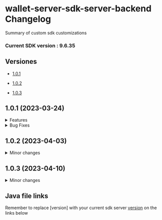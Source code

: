 
  

# wallet-server-sdk-server-backend Changelog

  

Summary of custom sdk customizations

  

### <span id="#current-version">Current SDK version : 9.6.35</span>

  

## Versiones

  

- [1.0.1](#v1.0.1)

- [1.0.2](#v1.0.2)

- [1.0.3](#v1.0.3)

  

<a  id="1.0.1"></a>

## 1.0.1 (2023-03-24)

  

<details>

<summary>Features</summary>

  

- Added an anti spoofing validation in [Match3D2DIDScanResponse](/facetec-servers/FaceTecSDK-custom-server-[version]/src/main/java/com/facetec/customserver/jsonObjects/responses/Match3D2DIDScanResponse.java)

```java

FaceTecLogging.info("Value for digitalIDSpoofStatusEnumInt " + this.digitalIDSpoofStatusEnumInt);

FaceTecLogging.info("Value for faceOnDocumentStatusEnumInt " + this.faceOnDocumentStatusEnumInt);

if(this.digitalIDSpoofStatusEnumInt == 1 && this.faceOnDocumentStatusEnumInt != 1) {

// Consider FORCED RETRY if Facetec Determines that the document is FAKE or NOT enough legible

FaceTecLogging.info("Entered in AntiSpoof Custom validation");

this.scanResultBlob = match3D2DIDScanResult.getScanResultBlob(FaceTecMatch3D2DIDScanResult.ResultBehaviorOverride.FORCE_RETRY);

}

```

  

</details>

  

<details>

<summary>Bug Fixes</summary>

  

- Removed a line from [MongoDatabase](/facetec-servers/FaceTecSDK-custom-server-[version]/src/main/java/com/facetec/customserver/database/MongoDatabase.java) in order to hide the value of mongoDBURI from the logs

  

```java

FaceTecLogging.info("MongoDB URI: " + serverConfig.mongoDBURI);

```

  

- Added a parameter to skipping OCR Confirmation screen in [Match3D2DIDScanResponse](/facetec-servers/FaceTecSDK-custom-server-[version]/src/main/java/com/facetec/customserver/jsonObjects/responses/Match3D2DIDScanResponse.java)

```java

this.scanResultBlob = match3D2DIDScanResult.getScanResultBlob(FaceTecMatch3D2DIDScanResult.ResultBehaviorOverride.SKIP_USER_CONFIRMATION);

```

  

</details>

  

<a  id="1.0.2"></a>

## 1.0.2 (2023-04-03)

  

<details>

<summary>Minor changes</summary>

  

- Added FaceTecLogging [Match3D2DIDScanResponse](/facetec-servers/FaceTecSDK-custom-server-[version]/src/main/java/com/facetec/customserver/jsonObjects/responses/Match3D2DIDScanResponse.java)

```java

try {

String  ocrData = match3D2DIDScanResult.ocrResults;

FaceTecLogging.info("Match3D2DIDScanResponse: Template name = " + ocrData.substring(ocrData.indexOf("templateName") + 15, ocrData.indexOf("templateType") - 3));

} catch (Exception  e) {

FaceTecLogging.info("Match3D2DIDScanResponse: Template name not found");

}

```

- Added FaceTecLogging [NewEnrollmentResponse](/facetec-servers/FaceTecSDK-custom-server-[version]/src/main/java/com/facetec/customserver/jsonObjects/responses/NewEnrollmentResponse.java)

```java

if(fraudUserListSearchResult != null && fraudUserListSearchResult.searchResults.size() > 0) {

FaceTecLogging.info("NewEnrollmentResponse: fraudUserListSearchResult.searchResults.size() = " + fraudUserListSearchResult.searchResults);

FaceTecLogging.info("NewEnrollmentResponse: fraudUserListSearchResult.searchResults.get(0).getScore() = " + fraudUserListSearchResult.searchResults);

}

else {

FaceTecLogging.info("NewEnrollmentResponse: fraudUserListSearchResult.searchResults.size() = 0");

}

```

</details>

<a  id="1.0.3"></a>
## 1.0.3 (2023-04-10)


<details>

<summary>Minor changes</summary>

-  Add lines of code, for the API response and code refactor [Match3D2DIDScanResponse](/facetec-servers/FaceTecSDK-custom-server-[version]/src/main/java/com/facetec/customserver/jsonObjects/responses/Match3D2DIDScanResponse.java) class:

  ### Added code to extract the template name and type from the OCR results of the ID scan and store it in the response object for later use.
  ### Added code to set the `isFakeImage` variable of the response object based on certain conditions.

```java
String ocrData = match3D2DIDScanResult.ocrResults;
String templateNameAndType = "";

try {
    templateNameAndType = ocrData.substring(ocrData.indexOf("templateName") + 15, ocrData.indexOf("templateType") - 3);

    FaceTecLogging.info("Match3D2DIDScanResponse: Template name = " + templateName);

} catch (Exception e) {
    FaceTecLogging.info("Match3D2DIDScanResponse: Template name not found");
}

// Assign the extracted template name and type to the response object
this.templateName = templateNameAndType;

....

// Set the isFakeImage variable based on certain conditions
this.isFakeImage = false; // Add line of code
try {
    if (this.digitalIDSpoofStatusEnumInt == 1 || this.faceOnDocumentStatusEnumInt != 1) {
        this.isFakeImage = true; // Add line of code
    }
}

```

</details>

  
  

## Java file links

Remember to replace [version] with your current sdk server [version](#current-version) on the links below
